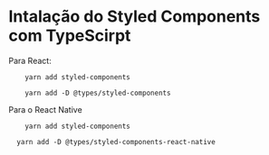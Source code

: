 # Intalação do Styled Components com TypeScirpt

  Para React: 
  ```console
      yarn add styled-components
   ```
  
  ```console
      yarn add -D @types/styled-components 
  ```
  
  Para o React Native
  
  ```console
      yarn add styled-components
  ```
  
  ```console
    yarn add -D @types/styled-components-react-native
  ```
  


